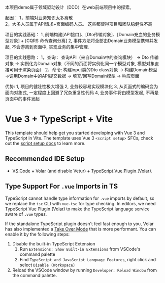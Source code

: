 本项目demo属于领域驱动设计（DDD）在web前端项目中的探索。

起因：
   1，前端对业务知识太多离散  
   2，大多人员属于API请求+页面编码人员。 
这些都使得项目和团队稳健性不高

项目的实践基础： 
   1, 前端构建[API接口]、[Dto传输对象]、[Domain充血的业务模型对象] + [CQRS 命令查询分离]
   2, 事件方法将全部由Domain业务模型携带并发起, 不会游离到页面中, 实现业务的集中管理. 
   
项目的实践思路：
   1，查询： 查询API（来自Domain中的查询模块） -> Dto 传输对象 -> 实例化为Domain对象（不同的页面将实例化同一个模型对象, 模型对象直接可用于渲染页面）
   2，命令: 构建input类的Dto class对象 -> 构建Domain模型 ->调用Domain中的API提交数据 -> 填充/回写Domain模型 -> 响应页面


优势: 
   1, 项目的健壮性极大增强
   2, 业务较容易实现模块化
   3, 从页面式的编码变为面向对象式, 一定程度上回避了冗杂重复性代码
   4, 业务事件将由模型发起, 不再是页面中的事件发起



# Vue 3 + TypeScript + Vite

This template should help get you started developing with Vue 3 and TypeScript in Vite. The template uses Vue 3 `<script setup>` SFCs, check out the [script setup docs](https://v3.vuejs.org/api/sfc-script-setup.html#sfc-script-setup) to learn more.

## Recommended IDE Setup

- [VS Code](https://code.visualstudio.com/) + [Volar](https://marketplace.visualstudio.com/items?itemName=Vue.volar) (and disable Vetur) + [TypeScript Vue Plugin (Volar)](https://marketplace.visualstudio.com/items?itemName=Vue.vscode-typescript-vue-plugin).

## Type Support For `.vue` Imports in TS

TypeScript cannot handle type information for `.vue` imports by default, so we replace the `tsc` CLI with `vue-tsc` for type checking. In editors, we need [TypeScript Vue Plugin (Volar)](https://marketplace.visualstudio.com/items?itemName=Vue.vscode-typescript-vue-plugin) to make the TypeScript language service aware of `.vue` types.

If the standalone TypeScript plugin doesn't feel fast enough to you, Volar has also implemented a [Take Over Mode](https://github.com/johnsoncodehk/volar/discussions/471#discussioncomment-1361669) that is more performant. You can enable it by the following steps:

1. Disable the built-in TypeScript Extension
   1. Run `Extensions: Show Built-in Extensions` from VSCode's command palette
   2. Find `TypeScript and JavaScript Language Features`, right click and select `Disable (Workspace)`
2. Reload the VSCode window by running `Developer: Reload Window` from the command palette.
